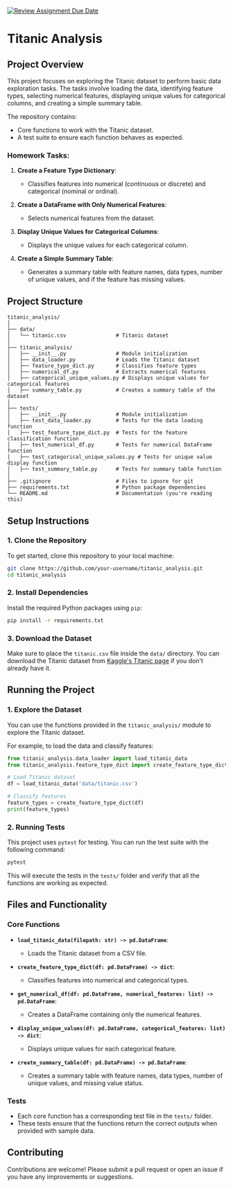 [![Review Assignment Due Date](https://classroom.github.com/assets/deadline-readme-button-22041afd0340ce965d47ae6ef1cefeee28c7c493a6346c4f15d667ab976d596c.svg)](https://classroom.github.com/a/K25efGBE)

# Titanic Analysis

## Project Overview

This project focuses on exploring the Titanic dataset to perform basic data exploration tasks. The tasks involve loading the data, identifying feature types, selecting numerical features, displaying unique values for categorical columns, and creating a simple summary table.

The repository contains:
- Core functions to work with the Titanic dataset.
- A test suite to ensure each function behaves as expected.

### Homework Tasks:
1. **Create a Feature Type Dictionary**:
   - Classifies features into numerical (continuous or discrete) and categorical (nominal or ordinal).
   
2. **Create a DataFrame with Only Numerical Features**:
   - Selects numerical features from the dataset.
   
3. **Display Unique Values for Categorical Columns**:
   - Displays the unique values for each categorical column.
   
4. **Create a Simple Summary Table**:
   - Generates a summary table with feature names, data types, number of unique values, and if the feature has missing values.

## Project Structure

```
titanic_analysis/
│
├── data/
│   └── titanic.csv                # Titanic dataset
│
├── titanic_analysis/
│   ├── __init__.py                # Module initialization
│   ├── data_loader.py             # Loads the Titanic dataset
│   ├── feature_type_dict.py       # Classifies feature types
│   ├── numerical_df.py            # Extracts numerical features
│   ├── categorical_unique_values.py # Displays unique values for categorical features
│   ├── summary_table.py           # Creates a summary table of the dataset
│
├── tests/
│   ├── __init__.py                # Module initialization
│   ├── test_data_loader.py        # Tests for the data loading function
│   ├── test_feature_type_dict.py  # Tests for the feature classification function
│   ├── test_numerical_df.py       # Tests for numerical DataFrame function
│   ├── test_categorical_unique_values.py # Tests for unique value display function
│   ├── test_summary_table.py      # Tests for summary table function
│
├── .gitignore                     # Files to ignore for git
├── requirements.txt               # Python package dependencies
└── README.md                      # Documentation (you're reading this)
```

## Setup Instructions

### 1. Clone the Repository

To get started, clone this repository to your local machine:

```bash
git clone https://github.com/your-username/titanic_analysis.git
cd titanic_analysis
```

### 2. Install Dependencies

Install the required Python packages using `pip`:

```bash
pip install -r requirements.txt
```

### 3. Download the Dataset

Make sure to place the `titanic.csv` file inside the `data/` directory. You can download the Titanic dataset from [Kaggle's Titanic page](https://www.kaggle.com/c/titanic/data) if you don't already have it.

## Running the Project

### 1. Explore the Dataset

You can use the functions provided in the `titanic_analysis/` module to explore the Titanic dataset.

For example, to load the data and classify features:

```python
from titanic_analysis.data_loader import load_titanic_data
from titanic_analysis.feature_type_dict import create_feature_type_dict

# Load Titanic dataset
df = load_titanic_data('data/titanic.csv')

# Classify features
feature_types = create_feature_type_dict(df)
print(feature_types)
```

### 2. Running Tests

This project uses `pytest` for testing. You can run the test suite with the following command:

```bash
pytest
```

This will execute the tests in the `tests/` folder and verify that all the functions are working as expected.

## Files and Functionality

### Core Functions

- **`load_titanic_data(filepath: str) -> pd.DataFrame`**:
   - Loads the Titanic dataset from a CSV file.
   
- **`create_feature_type_dict(df: pd.DataFrame) -> dict`**:
   - Classifies features into numerical and categorical types.
   
- **`get_numerical_df(df: pd.DataFrame, numerical_features: list) -> pd.DataFrame`**:
   - Creates a DataFrame containing only the numerical features.
   
- **`display_unique_values(df: pd.DataFrame, categorical_features: list) -> dict`**:
   - Displays unique values for each categorical feature.
   
- **`create_summary_table(df: pd.DataFrame) -> pd.DataFrame`**:
   - Creates a summary table with feature names, data types, number of unique values, and missing value status.

### Tests

- Each core function has a corresponding test file in the `tests/` folder.
- These tests ensure that the functions return the correct outputs when provided with sample data.

## Contributing

Contributions are welcome! Please submit a pull request or open an issue if you have any improvements or suggestions.
